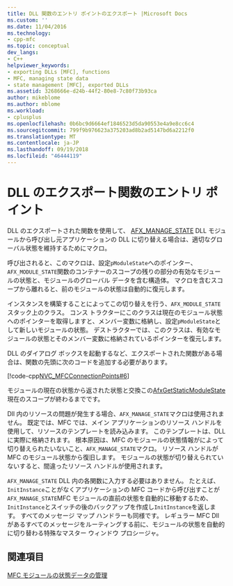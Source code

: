 ```yaml
---
title: DLL 関数のエントリ ポイントのエクスポート |Microsoft Docs
ms.custom: ''
ms.date: 11/04/2016
ms.technology:
- cpp-mfc
ms.topic: conceptual
dev_langs:
- C++
helpviewer_keywords:
- exporting DLLs [MFC], functions
- MFC, managing state data
- state management [MFC], exported DLLs
ms.assetid: 3268666e-d24b-44f2-80e8-7c80f73b93ca
author: mikeblome
ms.author: mblome
ms.workload:
- cplusplus
ms.openlocfilehash: 0b6bc9d6664ef1846523d5da90553e4a9e8cc6c4
ms.sourcegitcommit: 799f9b976623a375203ad8b2ad5147bd6a2212f0
ms.translationtype: MT
ms.contentlocale: ja-JP
ms.lasthandoff: 09/19/2018
ms.locfileid: "46444119"
---
```

# <a name="exported-dll-function-entry-points"></a>DLL のエクスポート関数のエントリ ポイント

DLL のエクスポートされた関数を使用して、 [AFX_MANAGE_STATE](reference/extension-dll-macros.md#afx_manage_state) DLL モジュールから呼び出し元アプリケーションの DLL に切り替える場合は、適切なグローバル状態を維持するためにマクロ。

呼び出されると、このマクロは、設定`pModuleState`へのポインター、`AFX_MODULE_STATE`関数のコンテナーのスコープの残りの部分の有効なモジュールの状態と、モジュールのグローバル データを含む構造体。 マクロを含むスコープから離れると、前のモジュールの状態は自動的に復元します。

インスタンスを構築することによってこの切り替えを行う、`AFX_MODULE_STATE`スタック上のクラス。 コンス トラクターにこのクラスは現在のモジュール状態へのポインターを取得しますと、メンバー変数に格納し、設定`pModuleState`として新しいモジュールの状態。 デストラクターでは、このクラスは、有効なモジュールの状態とそのメンバー変数に格納されているポインターを復元します。

DLL のダイアログ ボックスを起動するなど、エクスポートされた関数がある場合は、関数の先頭に次のコードを追加する必要があります。

[!code-cpp[NVC_MFCConnectionPoints#6](../mfc/codesnippet/cpp/exported-dll-function-entry-points_1.cpp)]

モジュールの現在の状態から返された状態と交換この[AfxGetStaticModuleState](reference/extension-dll-macros.md#afxgetstaticmodulestate)現在のスコープが終わるまでです。

Dll 内のリソースの問題が発生する場合、`AFX_MANAGE_STATE`マクロは使用されません。 既定では、MFC では、メイン アプリケーションのリソース ハンドルを使用して、リソースのテンプレートを読み込みます。 このテンプレートは、DLL に実際に格納されます。 根本原因は、MFC のモジュールの状態情報がによって切り替えられたいないこと、`AFX_MANAGE_STATE`マクロ。 リソース ハンドルが MFC のモジュール状態から復旧します。 モジュールの状態が切り替えられていないすると、間違ったリソース ハンドルが使用されます。

`AFX_MANAGE_STATE` DLL 内の各関数に入力する必要はありません。 たとえば、`InitInstance`ことがなくアプリケーションの MFC コードから呼び出すことが`AFX_MANAGE_STATE`MFC モジュールの直前の状態を自動的に移動するため、`InitInstance`とスイッチの後のバックアップを作成し`InitInstance`を返します。 すべてのメッセージ マップ ハンドラーも同様です。 レギュラー MFC Dll があるすべてのメッセージをルーティングする前に、モジュールの状態を自動的に切り替わる特殊なマスター ウィンドウ プロシージャ。

## <a name="see-also"></a>関連項目

[MFC モジュールの状態データの管理](../mfc/managing-the-state-data-of-mfc-modules.md)

